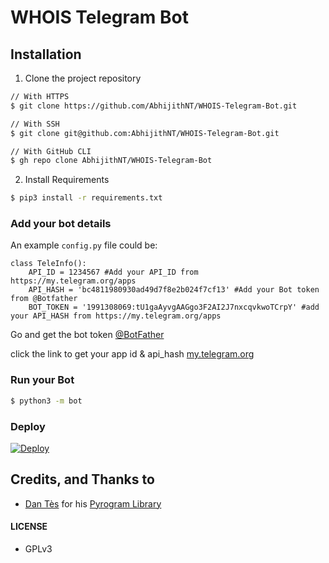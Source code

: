 # WHOIS Telegram Bot
## Installation

1. Clone the project repository

```sh
// With HTTPS
$ git clone https://github.com/AbhijithNT/WHOIS-Telegram-Bot.git
```
```sh
// With SSH
$ git clone git@github.com:AbhijithNT/WHOIS-Telegram-Bot.git
```
```sh
// With GitHub CLI
$ gh repo clone AbhijithNT/WHOIS-Telegram-Bot
```

2. Install Requirements

```sh
$ pip3 install -r requirements.txt
```
### Add your bot details

An example `config.py` file could be:

```python3
class TeleInfo():
    API_ID = 1234567 #Add your API_ID from https://my.telegram.org/apps
    API_HASH = 'bc4811980930ad49d7f8e2b024f7cf13' #Add your Bot token from @Botfather
    BOT_TOKEN = '1991308069:tU1gaAyvgAAGgo3F2AI2J7nxcqvkwoTCrpY' #add your API_HASH from https://my.telegram.org/apps
```

Go and get the bot token [@BotFather](https://telegram.dog/BotFather)

click the link to get your app id & api_hash [my.telegram.org](https://my.telegram.org/auth)

### Run your Bot

```sh
$ python3 -m bot
```
### Deploy

[![Deploy](https://www.herokucdn.com/deploy/button.svg)](https://heroku.com/deploy?template=https://github.com/AbhijithNT/WHOIS-Telegram-Bot/)


## Credits, and Thanks to

* [Dan Tès](https://telegram.dog/haskell) for his [Pyrogram Library](https://github.com/pyrogram/pyrogram)

#### LICENSE
- GPLv3
